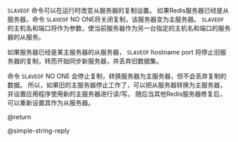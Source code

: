  `SLAVEOF` 命令可以在运行时改变从服务器的复制设置。
如果Redis服务器已经是从服务器，命令 `SLAVEOF` NO ONE将关闭复制，该服务器变为主服务器。
 `SLAVEOF` 的主机名和端口将作为参数，使当前服务器作为另一台指定的主机名和端口的服务器的从服务。

如果服务器已经是某主服务器的从服务器， `SLAVEOF` hostname port 将停止旧服务器的复制，转而开始同步新服务器，并丢弃旧数据集。

命令 `SLAVEOF` NO ONE 会停止复制，转换服务器为主服务器，但不会丢弃复制的数据。
所以，如果旧的主服务器停止工作了，可以把从服务器转换为主服务器，并设置应用程序使用新的主服务器进行读/写。
随后当其他Redis服务器修复后，可以重新设置其作为从服务器。

@return

@simple-string-reply
